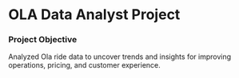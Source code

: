 # OLA Data Analyst Project
### Project Objective
Analyzed Ola ride data to uncover trends and insights for improving operations, pricing, and customer experience.
